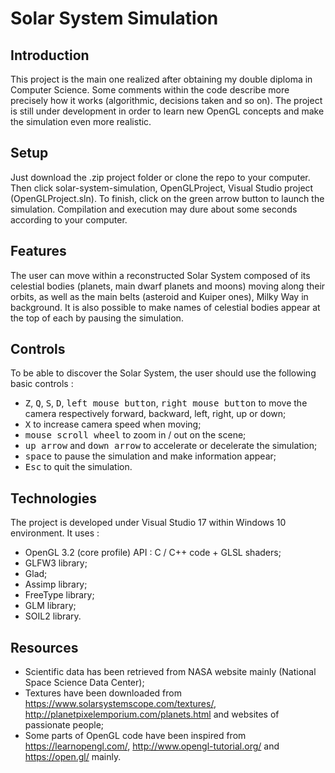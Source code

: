 # Solar System Simulation

## Introduction

This project is the main one realized after obtaining my double diploma in Computer Science. Some comments within the code describe more precisely how it works (algorithmic, decisions taken and so on). The project is still under development in order to learn new OpenGL concepts and make the simulation even more realistic. 

## Setup

Just download the .zip project folder or clone the repo to your computer. Then click solar-system-simulation, OpenGLProject, Visual Studio project (OpenGLProject.sln). To finish, click on the green arrow button to launch the simulation. Compilation and execution may dure about some seconds according to your computer.

## Features

The user can move within a reconstructed Solar System composed of its celestial bodies (planets, main dwarf planets and moons) moving along their orbits, as well as the main belts (asteroid and Kuiper ones), Milky Way in background. It is also possible to make names of celestial bodies appear at the top of each by pausing the simulation. 

## Controls

To be able to discover the Solar System, the user should use the following basic controls :
* <kbd>Z</kbd>, <kbd>Q</kbd>, <kbd>S</kbd>, <kbd>D</kbd>, <kbd>left mouse button</kbd>, <kbd>right mouse button</kbd> to move the camera respectively forward, backward, left, right, up or down;
* <kbd>X</kbd> to increase camera speed when moving;
* <kbd>mouse scroll wheel</kbd> to zoom in / out on the scene;
* <kbd>up arrow</kbd> and <kbd>down arrow</kbd> to accelerate or decelerate the simulation;
* <kbd>space</kbd> to pause the simulation and make information appear;
* <kbd>Esc</kbd> to quit the simulation.

## Technologies

The project is developed under Visual Studio 17 within Windows 10 environment. It uses :
* OpenGL 3.2 (core profile) API : C / C++ code + GLSL shaders;
* GLFW3 library;
* Glad;
* Assimp library; 
* FreeType library;
* GLM library;
* SOIL2 library.

## Resources

* Scientific data has been retrieved from NASA website mainly (National Space Science Data Center);
* Textures have been downloaded from https://www.solarsystemscope.com/textures/, http://planetpixelemporium.com/planets.html and websites of passionate people;
* Some parts of OpenGL code have been inspired from https://learnopengl.com/, http://www.opengl-tutorial.org/ and https://open.gl/ mainly.
